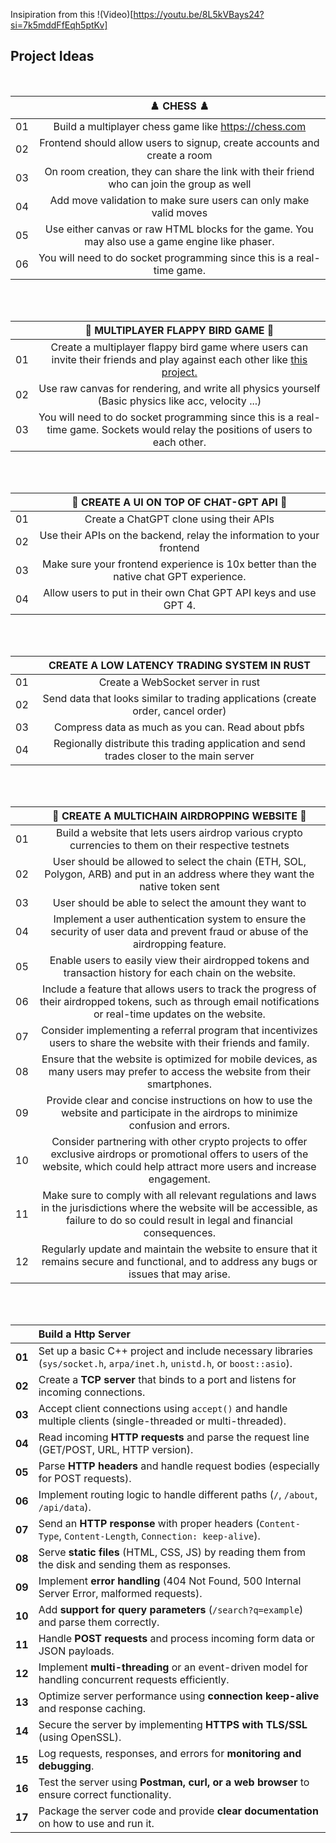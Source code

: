 Insipiration from this !(Video)[https://youtu.be/8L5kVBays24?si=7k5mddFfEqh5ptKv]

## Project Ideas
<br>

|  | ♟️ CHESS ♟️ |
| :----: | :---: |
| 01 | Build a multiplayer chess game like https://chess.com |
| 02 | Frontend should allow users to signup, create accounts and create a room |
| 03 | On room creation, they can share the link with their friend who can join the group as well
| 04 | Add move validation to make sure users can only make valid moves
| 05 | Use either canvas or raw HTML blocks for the game. You may also use a game engine like phaser. |
| 06 | You will need to do socket programming since this is a real-time game. |

<br>
<br> 

|  | 🐤 MULTIPLAYER FLAPPY BIRD GAME 🐤 |
| :----: | :---: |
| 01 | Create a multiplayer flappy bird game where users can invite their friends and play against each other like [this project.](https://github.com/ourcade/flappy-bird-hathora)|
| 02 | Use raw canvas for rendering, and write all physics yourself (Basic physics like acc, velocity ...) |
| 03 | You will need to do socket programming since this is a real-time game. Sockets would relay the positions of users to each other. |

<br>
<br>

|  | 🤖 CREATE A UI ON TOP OF CHAT-GPT API 🤖 |
| :----: | :---: |
| 01 | Create a ChatGPT clone using their APIs |
| 02 | Use their APIs on the backend, relay the information to your frontend |
| 03 | Make sure your frontend experience is 10x better than the native chat GPT experience. |
| 04 | Allow users to put in their own Chat GPT API keys and use GPT 4. |

<br><br>

|  | CREATE A LOW LATENCY TRADING SYSTEM IN RUST |
| :----: | :---: |
| 01 | Create a WebSocket server in rust |
| 02 | Send data that looks similar to trading applications (create order, cancel order) |
| 03 | Compress data as much as you can. Read about pbfs |
| 04 | Regionally distribute this trading application and send trades closer to the main server |

<br><br>

|  | 🔗 CREATE A MULTICHAIN AIRDROPPING WEBSITE 🔗 |
 :----: | :---: |
| 01 | Build a website that lets users airdrop various crypto currencies to them on their respective testnets |
| 02 | User should be allowed to select the chain (ETH, SOL, Polygon, ARB) and put in an address where they want the native token sent |
| 03 | User should be able to select the amount they want to  |
| 04 |	Implement a user authentication system to ensure the security of user data and prevent fraud or abuse of the airdropping feature.
| 05 |	Enable users to easily view their airdropped tokens and transaction history for each chain on the website.
| 06 |	Include a feature that allows users to track the progress of their airdropped tokens, such as through email notifications or real-time updates on the website.
| 07 |	Consider implementing a referral program that incentivizes users to share the website with their friends and family.
| 08 |	Ensure that the website is optimized for mobile devices, as many users may prefer to access the website from their smartphones.
| 09 |	Provide clear and concise instructions on how to use the website and participate in the airdrops to minimize confusion and errors.
| 10 |	Consider partnering with other crypto projects to offer exclusive airdrops or promotional offers to users of the website, which could help attract more users and increase engagement.
| 11 |	Make sure to comply with all relevant regulations and laws in the jurisdictions where the website will be accessible, as failure to do so could result in legal and financial consequences.
| 12 |	Regularly update and maintain the website to ensure that it remains secure and functional, and to address any bugs or issues that may arise.

<br><br>

|  | Build a Http Server |
| :----: | :--- |
| **01** | Set up a basic C++ project and include necessary libraries (`sys/socket.h`, `arpa/inet.h`, `unistd.h`, or `boost::asio`). |
| **02** | Create a **TCP server** that binds to a port and listens for incoming connections. |
| **03** | Accept client connections using `accept()` and handle multiple clients (single-threaded or multi-threaded). |
| **04** | Read incoming **HTTP requests** and parse the request line (GET/POST, URL, HTTP version). |
| **05** | Parse **HTTP headers** and handle request bodies (especially for POST requests). |
| **06** | Implement routing logic to handle different paths (`/`, `/about`, `/api/data`). |
| **07** | Send an **HTTP response** with proper headers (`Content-Type`, `Content-Length`, `Connection: keep-alive`). |
| **08** | Serve **static files** (HTML, CSS, JS) by reading them from the disk and sending them as responses. |
| **09** | Implement **error handling** (404 Not Found, 500 Internal Server Error, malformed requests). |
| **10** | Add **support for query parameters** (`/search?q=example`) and parse them correctly. |
| **11** | Handle **POST requests** and process incoming form data or JSON payloads. |
| **12** | Implement **multi-threading** or an event-driven model for handling concurrent requests efficiently. |
| **13** | Optimize server performance using **connection keep-alive** and response caching. |
| **14** | Secure the server by implementing **HTTPS with TLS/SSL** (using OpenSSL). |
| **15** | Log requests, responses, and errors for **monitoring and debugging**. |
| **16** | Test the server using **Postman, curl, or a web browser** to ensure correct functionality. |
| **17** | Package the server code and provide **clear documentation** on how to use and run it. |
